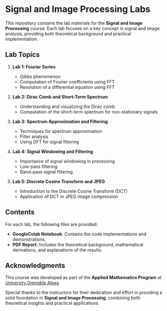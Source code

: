 # Signal and Image Processing Labs

This repository contains the lab materials for the **Signal and Image Processing** course. Each lab focuses on a key concept in signal and image analysis, providing both theoretical background and practical implementation.

## Lab Topics

1. **Lab 1: Fourier Series**
   - Gibbs phenomenon
   - Computation of Fourier coefficients using FFT
   - Resolution of a differential equation using FFT

2. **Lab 2: Dirac Comb and Short-Term Spectrum**
   - Understanding and visualizing the Dirac comb
   - Computation of the short-term spectrum for non-stationary signals

3. **Lab 3: Spectrum Approximation and Filtering**
   - Techniques for spectrum approximation
   - Filter analysis
   - Using DFT for signal filtering

4. **Lab 4: Signal Windowing and Filtering**
   - Importance of signal windowing in processing
   - Low-pass filtering
   - Band-pass signal filtering

5. **Lab 5: Discrete Cosine Transform and JPEG**
   - Introduction to the Discrete Cosine Transform (DCT)
   - Application of DCT in JPEG image compression

## Contents

For each lab, the following files are provided:
- **GoogleColab Notebook**: Contains the code implementations and demonstrations.
- **PDF Report**: Includes the theoretical background, mathematical derivations, and explanations of the results.

## Acknowledgments

This course was developed as part of the **Applied Mathematics Program** at [University Grenoble Alpes](https://www.univ-grenoble-alpes.fr/). 

Special thanks to the instructors for their dedication and effort in providing a solid foundation in **Signal and Image Processing**, combining both theoretical insights and practical applications.
